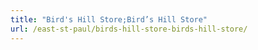 ```yaml
---
title: "Bird's Hill Store;Bird’s Hill Store"
url: /east-st-paul/birds-hill-store-birds-hill-store/
---
```

